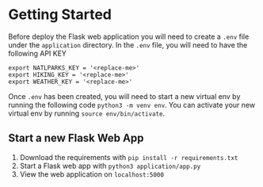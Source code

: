 # Getting Started

Before deploy the Flask web application you will need to create a `.env` file under the `application` directory.
In the `.env` file, you will need to have the following API KEY
```.env
export NATLPARKS_KEY = '<replace-me>'
export HIKING_KEY = '<replace-me>'
export WEATHER_KEY = '<replace-me>'
```

Once `.env` has been created, you will need to start a new virtual env by running the following code `python3 -m venv env`. You can activate your new virtual env by running `source env/bin/activate`.

## Start a new Flask Web App
1. Download the requirements with `pip install -r requirements.txt`
2. Start a Flask web app with `python3 application/app.py`
3. View the web application on `localhost:5000`

